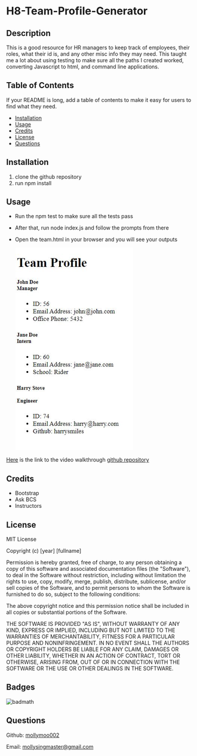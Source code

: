 # H8-Team-Profile-Generator
## Description
This is a good resource for HR managers to keep track of employees, their roles, what their id is, and any other misc info they may need. This taught me a lot about using testing to make sure all the paths I created worked, converting Javascript to html, and command line applications.
## Table of Contents
If your README is long, add a table of contents to make it easy for users to find what they need.
- [Installation](#installation)
- [Usage](#usage)
- [Credits](#credits)
- [License](#license)
- [Questions](#questions)
## Installation
1. clone the github repository
2. run npm install
## Usage
- Run the npm test to make sure all the tests pass
- After that, run node index.js and follow the prompts from there
- Open the team.html in your browser and you will see your outputs

   ![alt text](images/Capture.JPG)

[Here](https://drive.google.com/drive/folders/1Oi0jspafMf7yvValjC2dg93UHJho69Kj?usp=sharing) is the link to the video walkthrough
[github repository](https://github.com/mollymoo002/H8-Team-Profile-Generator)

## Credits
- Bootstrap
- Ask BCS
- Instructors
## License
MIT License

Copyright (c) [year] [fullname]

Permission is hereby granted, free of charge, to any person obtaining a copy
of this software and associated documentation files (the "Software"), to deal
in the Software without restriction, including without limitation the rights
to use, copy, modify, merge, publish, distribute, sublicense, and/or sell
copies of the Software, and to permit persons to whom the Software is
furnished to do so, subject to the following conditions:

The above copyright notice and this permission notice shall be included in all
copies or substantial portions of the Software.

THE SOFTWARE IS PROVIDED "AS IS", WITHOUT WARRANTY OF ANY KIND, EXPRESS OR
IMPLIED, INCLUDING BUT NOT LIMITED TO THE WARRANTIES OF MERCHANTABILITY,
FITNESS FOR A PARTICULAR PURPOSE AND NONINFRINGEMENT. IN NO EVENT SHALL THE
AUTHORS OR COPYRIGHT HOLDERS BE LIABLE FOR ANY CLAIM, DAMAGES OR OTHER
LIABILITY, WHETHER IN AN ACTION OF CONTRACT, TORT OR OTHERWISE, ARISING FROM,
OUT OF OR IN CONNECTION WITH THE SOFTWARE OR THE USE OR OTHER DEALINGS IN THE
SOFTWARE.
## Badges
![badmath](https://img.shields.io/github/languages/top/nielsenjared/badmath)
## Questions
Github: [mollymoo002](https://github.com/mollymoo002)

Email: mollysingmaster@gmail.com
